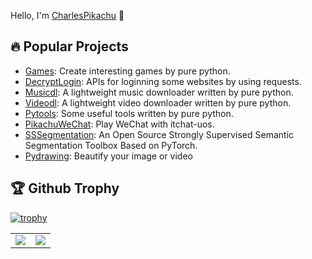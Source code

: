 Hello, I'm [CharlesPikachu](https://charlespikachu.github.io/) 👋


## 🔥 Popular Projects

- [Games](https://github.com/CharlesPikachu/Games): Create interesting games by pure python.
- [DecryptLogin](https://github.com/CharlesPikachu/DecryptLogin): APIs for loginning some websites by using requests.
- [Musicdl](https://github.com/CharlesPikachu/musicdl): A lightweight music downloader written by pure python.
- [Videodl](https://github.com/CharlesPikachu/videodl): A lightweight video downloader written by pure python.
- [Pytools](https://github.com/CharlesPikachu/pytools): Some useful tools written by pure python.
- [PikachuWeChat](https://github.com/CharlesPikachu/pikachuwechat): Play WeChat with itchat-uos.
- [SSSegmentation](https://github.com/SegmentationBLWX/sssegmentation): An Open Source Strongly Supervised Semantic Segmentation Toolbox Based on PyTorch.
- [Pydrawing](https://github.com/CharlesPikachu/pydrawing): Beautify your image or video


## 🏆 Github Trophy
[![trophy](https://github-profile-trophy.vercel.app/?username=CharlesPikachu)](https://github-profile-trophy.vercel.app/?username=CharlesPikachu)


<table>
  <tr>
    <td align="center" style="padding=0;width=50%;">
      <img align="center" style="padding=0;" src="https://github-readme-stats.vercel.app/api/?username=CharlesPikachu&show_icons=true&hide_border=true&icon_color=C9F9D9&hide_title=true&count_private=true" />

  <td align="center" style="padding=0;width=70%;">
      <img align="center" style="padding=0;" src="https://github-readme-stats.quantumlytangled.vercel.app/api/top-langs/?username=CharlesPikachu&layout=compact&show_icons=true&hide_border=true&icon_color=f0f0f000&count_private=true" />
    </td>
  </tr>
</table>
